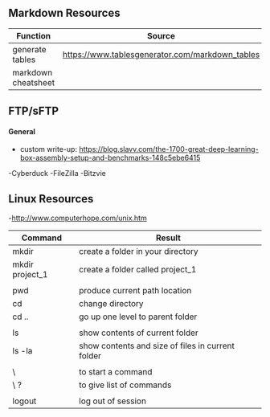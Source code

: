 ## Markdown Resources
|Function|Source|
|---|---|
|generate tables  | https://www.tablesgenerator.com/markdown_tables |
| markdown cheatsheet   |   |https://github.com/adam-p/markdown-here/wiki/Markdown-Cheatsheet





## FTP/sFTP
#### General
* custom write-up: https://blog.slavv.com/the-1700-great-deep-learning-box-assembly-setup-and-benchmarks-148c5ebe6415


-Cyberduck
-FileZilla
-Bitzvie

## Linux Resources
-http://www.computerhope.com/unix.htm

|Command|Result|
|---|---|
|mkdir  | create a folder in your directory |
|mkdir project_1   | create a folder called project_1  |
|   |   |
| pwd | produce current path location  |
| cd  | change directory  |
| cd ..  | go up one level to parent folder  |
|     |   |
| ls  | show contents of current folder  |
| ls -la  | show contents and size of files in current folder  |
|    |   |
| \  |  to start a command |
| \ ?  | to give list of commands  |
|    |    |
| logout | log out of session |


